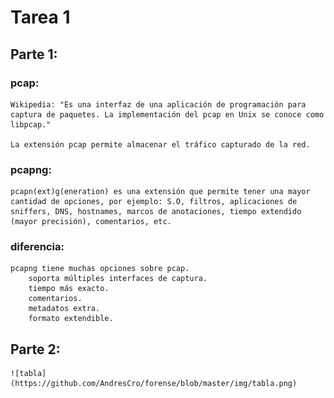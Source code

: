 # Tarea 1

## Parte 1:

### pcap:

    Wikipedia: "Es una interfaz de una aplicación de programación para captura de paquetes. La implementación del pcap en Unix se conoce como libpcap."

    La extensión pcap permite almacenar el tráfico capturado de la red.

### pcapng:

    pcapn(ext)g(eneration) es una extensión que permite tener una mayor cantidad de opciones, por ejemplo: S.O, filtros, aplicaciones de sniffers, DNS, hostnames, marcos de anotaciones, tiempo extendido (mayor precisión), comentarios, etc.

### diferencia:

    pcapng tiene muchas opciones sobre pcap. 
        soporta múltiples interfaces de captura.
        tiempo más exacto.
        comentarios.
        metadatos extra.
        formato extendible.

    
## Parte 2:

    ![tabla](https://github.com/AndresCro/forense/blob/master/img/tabla.png)
